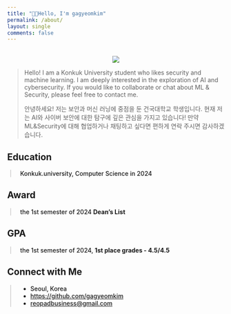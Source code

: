 ```yaml
---
title: "👋🏻Hello, I'm gagyeomkim"
permalink: /about/
layout: single
comments: false
---
```


<br>

<div style="text-align: center">
<img src="https://1drv.ms/i/s!AvDtmE0jTiDWcjY0luuW97jdt-0?embed=1&width=1280&height=854" style="max-width:100%; height: auto;"/>
</div>


> Hello! I am a Konkuk University student who likes security and machine learning. I am deeply interested in the exploration of AI and cybersecurity. If you would like to collaborate or chat about ML & Security, please feel free to contact me.
>
> 안녕하세요! 저는 보안과 머신 러닝에 중점을 둔 건국대학교 학생입니다. 현재 저는 AI와 사이버 보안에 대한 탐구에 깊은 관심을 가지고 있습니다! 만약 ML&Security에 대해 협업하거나 채팅하고 싶다면 편하게 연락 주시면 감사하겠습니다.

## **Education**

<div style="border-left: 2px solid rgba(199, 198, 198, 0.7); margin: 0.5em 0 0 0.5em; padding-left: 1.5em; font-weight: 500;"><p>
Konkuk.university, Computer Science in 2024</p>
</div>

## **Award**

<div style="border-left: 2px solid rgba(199, 198, 198, 0.7); margin: 0.5em 0 0 0.5em; padding-left: 1.5em; font-weight: 500;"><p>
the 1st semester of 2024 <strong>Dean’s List</strong></p>
</div>

## **GPA**

<div style="border-left: 2px solid rgba(199, 198, 198, 0.7); margin: 0.5em 0 0 0.5em; padding-left: 1.5em; font-weight: 500;"><p>
the 1st semester of 2024, <strong>1st place grades - 4.5/4.5</strong></p>
</div>

## Connect with Me

<div style="border-left: 2px solid rgba(199, 198, 198, 0.7); margin: 0.5em 0 0 0.5em; padding-left: 1.5em; font-weight: 500;">
    <ul class="author__urls social-icons">
        <li itemprop="homeLocation" itemscope itemtype="https://schema.org/Place">
          <i class="fas fa-fw fa-map-marker-alt" aria-hidden="true"></i> <span itemprop="name">  Seoul, Korea</span>
        </li>
        <li>
          <a href="https://github.com/gagyeomkim" itemprop="sameAs" rel="nofollow noopener noreferrer">
            <i class="fab fa-fw fa-github" aria-hidden="true"></i><span class="label">  https://github.com/gagyeomkim</span>
          </a>
        </li>
        <li>
          <a href="mailto:bemychoiiis@gmail.com">
            <meta itemprop="email" content="reopadbusiness@gmail.com" />
            <i class="fas fa-fw fa-envelope-square" aria-hidden="true"></i><span class="label">  reopadbusiness@gmail.com</span>
          </a>
        </li>
        <!-- <li>
          <a href="https://www.instagram.com/choiiis.dev/" itemprop="sameAs" rel="nofollow noopener noreferrer">
            <i class="fab fa-fw fa-instagram" aria-hidden="true"></i><span class="label">  https://www.instagram.com/choiiis.dev/</span>
          </a>
        </li> -->
    </ul>
  </div>
